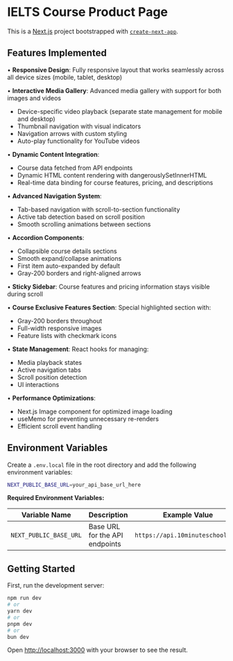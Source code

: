 # IELTS Course Product Page

This is a [Next.js](https://nextjs.org) project bootstrapped with [`create-next-app`](https://nextjs.org/docs/app/api-reference/cli/create-next-app).

## Features Implemented

• **Responsive Design**: Fully responsive layout that works seamlessly across all device sizes (mobile, tablet, desktop)

• **Interactive Media Gallery**: Advanced media gallery with support for both images and videos
  - Device-specific video playback (separate state management for mobile and desktop)
  - Thumbnail navigation with visual indicators
  - Navigation arrows with custom styling
  - Auto-play functionality for YouTube videos

• **Dynamic Content Integration**: 
  - Course data fetched from API endpoints
  - Dynamic HTML content rendering with dangerouslySetInnerHTML
  - Real-time data binding for course features, pricing, and descriptions

• **Advanced Navigation System**:
  - Tab-based navigation with scroll-to-section functionality
  - Active tab detection based on scroll position
  - Smooth scrolling animations between sections

• **Accordion Components**: 
  - Collapsible course details sections
  - Smooth expand/collapse animations
  - First item auto-expanded by default
  - Gray-200 borders and right-aligned arrows

• **Sticky Sidebar**: Course features and pricing information stays visible during scroll

• **Course Exclusive Features Section**: Special highlighted section with:
  - Gray-200 borders throughout
  - Full-width responsive images
  - Feature lists with checkmark icons

• **State Management**: React hooks for managing:
  - Media playback states
  - Active navigation tabs
  - Scroll position detection
  - UI interactions

• **Performance Optimizations**:
  - Next.js Image component for optimized image loading
  - useMemo for preventing unnecessary re-renders
  - Efficient scroll event handling

## Environment Variables

Create a `.env.local` file in the root directory and add the following environment variables:

```bash
NEXT_PUBLIC_BASE_URL=your_api_base_url_here
```

**Required Environment Variables:**

| Variable Name | Description | Example Value |
|---------------|-------------|---------------|
| `NEXT_PUBLIC_BASE_URL` | Base URL for the API endpoints | `https://api.10minuteschool.com` |

## Getting Started

First, run the development server:

```bash
npm run dev
# or
yarn dev
# or
pnpm dev
# or
bun dev
```

Open [http://localhost:3000](http://localhost:3000) with your browser to see the result.
